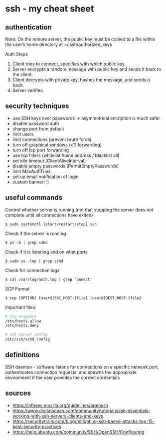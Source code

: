 # ssh - my cheat sheet

## authentication
Note: On the remote server, the public key must be copied to a file within the user’s home directory at ~/.ssh/authorized_keys

Auth Steps
1. Client tries to connect, specifies with which public key.
2. Server encrypts a random message with public key and sends it back to the client.
3. Client decrypts with private key, hashes the message, and sends it back.
4. Server verifies.


## security techniques
- use SSH keys over passwords -> asymmetrical encription is much safer
- disable password auth
- change port from default
- limit users 
- limit connections (prevent brute force)
- turn off graphical windows (x11 forwarding)
- turn off tcp port forwarding
- use tcp filters (whitelist home address / blacklist all)
- set idle timeout (ClientAliveInterval)
- disable empty passwords (PermitEmptyPasswords)
- limit MaxAuthTries
- set up email notification of login
- custom banner! :)


## useful commands

Control whether server is running (not that stopping the server does not complete until all connections have exited)

`$ sudo systemctl [start/restart/stop] ssh`

Check if the server is running

`$ ps -A | grep sshd`

Check if it is listening and on what ports

`$ sudo ss -lnp | grep sshd`

Check for connection logs

`$ cat /var/log/auth.log | grep 'onnect'` 

SCP Format

`$ scp [OPTION] [user@]SRC_HOST:]file1 [user@]DEST_HOST:]file2`

Important files:
```sh
# tcp wrappers
/etc/hosts.allow
/etc/hosts.deny

# ssh server config
/etc/ssh/sshd_config
```


## definitions

SSH daemon - software listens for connections on a specific network port, authenticates connection requests, and spawns the appropriate environment if the user provides the correct credentials

## sources

- https://infosec.mozilla.org/guidelines/openssh
- https://www.digitalocean.com/community/tutorials/ssh-essentials-working-with-ssh-servers-clients-and-keys
- https://securitytrails.com/blog/mitigating-ssh-based-attacks-top-15-best-security-practices
- https://help.ubuntu.com/community/SSH/OpenSSH/Configuring
